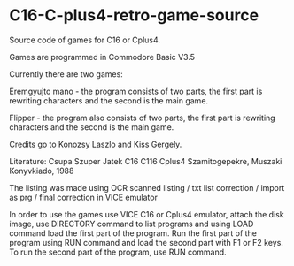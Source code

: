# C16-C-plus4-retro-game-source
Source code of games for C16 or Cplus4.

Games are programmed in Commodore Basic V3.5

Currently there are two games:

Eremgyujto mano - the program consists of two parts, the first part is rewriting characters and the second is the main game.

Flipper - the program also consists of two parts, the first part is rewriting characters and the second is the main game.

Credits go to Konozsy Laszlo and Kiss Gergely.

Literature: Csupa Szuper Jatek C16 C116 Cplus4 Szamitogepekre, Muszaki Konyvkiado, 1988

The listing was made using OCR scanned listing / txt list correction / import as prg / final correction in VICE emulator

In order to use the games use VICE C16 or Cplus4 emulator, attach the disk image, use DIRECTORY command to list programs and using LOAD command load the first part of the program. Run the first part of the program using RUN command and load the second part with F1 or F2 keys. To run the second part of the program, use RUN command.
